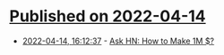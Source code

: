 # [Published on 2022-04-14](index.md)

* [2022-04-14, 16:12:37](https://news.ycombinator.com/item?id=31028927) - [Ask HN: How to Make 1M $?](https://news.ycombinator.com/item?id=31028927)

